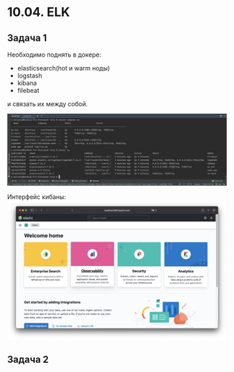 # 10.04. ELK  

## Задача 1  

Необходимо поднять в докере:

* elasticsearch(hot и warm ноды)
* logstash
* kibana
* filebeat

и связать их между собой.  

![](img/startELK.png)  

Интерфейс кибаны:
![](img/kibana.png)  

## Задача 2  

